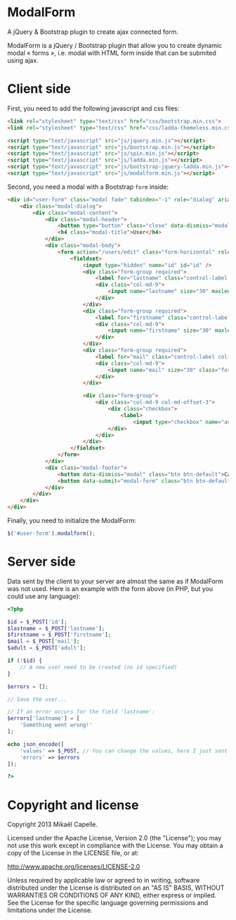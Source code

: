 # ModalForm
A jQuery &amp; Bootstrap plugin to create ajax connected form.

ModalForm is a jQuery / Bootstrap plugin that allow you to create dynamic modal « forms », i.e. modal with HTML form inside that can be submited using ajax.

# Client side

First, you need to add the following javascript and css files:

```html
<link rel="stylesheet" type="text/css" href="css/bootstrap.min.css">
<link rel="stylesheet" type="text/css" href="css/ladda-themeless.min.css">

<script type="text/javascript" src="js/jquery.min.js"></script>
<script type="text/javascript" src="js/bootstrap.min.js"></script>
<script type="text/javascript" src="js/spin.min.js"></script>
<script type="text/javascript" src="js/ladda.min.js"></script>
<script type="text/javascript" src="js/bootstrap-jquery-ladda.min.js"></script>
<script type="text/javascript" src="js/modalform.min.js"></script>
```

Second, you need a modal with a Bootstrap `form` inside:

```html
<div id="user-form" class="modal fade" tabindex="-1" role="dialog" aria-hidden="false">
    <div class="modal-dialog">
        <div class="modal-content">
            <div class="modal-header">
                <button type="button" class="close" data-dismiss="modal" aria-hidden="true">×</button>
                <h4 class="modal-title">User</h4>
            </div>
            <div class="modal-body">
                <form action="/users/edit" class="form-horizontal" role="form" method="post" accept-charset="utf-8">
                    <fieldset>
                        <input type="hidden" name="id" id="id" />
                        <div class="form-group required">
                            <label for="lastname" class="control-label col-md-3">Lastname</label>
                            <div class="col-md-9">
                                <input name="lastname" size="30" maxlength="64" class="form-control" type="text" id="lastname" required="required" />
                            </div>
                        </div>
                        <div class="form-group required">
                            <label for="firstname" class="control-label col-md-3">Firstname</label>
                            <div class="col-md-9">
                                <input name="firstname" size="30" maxlength="64" class="form-control" type="text" id="firstname" required="required" />
                            </div>
                        </div>
                        <div class="form-group required">
                            <label for="mail" class="control-label col-md-3">Mail</label>
                            <div class="col-md-9">
                                <input name="mail" size="30" class="form-control" type="email" id="mail" required="required" />
                            </div>
                        </div>

                        <div class="form-group">
                            <div class="col-md-9 col-md-offset-3">
                                <div class="checkbox">
                                    <label>
                                        <input type="checkbox" name="adult" id="adult" />Adult</label>
                                </div>
                            </div>
                        </div>
                    </fieldset>
                </form>
            </div>
            <div class="modal-footer">
                <button data-dismiss="modal" class="btn btn-default">Cancel</button>
                <button data-submit="modal-form" class="btn btn-default btn-info">Submit</button>
            </div>
        </div>
    </div>
</div>
```

Finally, you need to initialize the ModalForm:
```js
$('#user-form').modalform();
```

# Server side

Data sent by the client to your server are almost the same as if ModalForm was not used. Here is an example with the form above (in PHP, but you could use any language):

```php
<?php

$id = $_POST['id'];
$lastname = $_POST['lastname'];
$firstname = $_POST['firstname'];
$mail = $_POST['mail'];
$adult = $_POST['adult'];

if (!$id) {
    // A new user need to be created (no id specified)
}

$errors = [];

// Save the user...

// If an error occurs for the field 'lastname':
$errors['lastname'] = [
    'Something went wrong!'
];

echo json_encode([
    'values' => $_POST, // You can change the values, here I just sent the POST values
    'errors' => $errors
]);

?>
```

Copyright and license
=====================

Copyright 2013 Mikaël Capelle.

Licensed under the Apache License, Version 2.0 (the "License"); you may not use this work except in compliance with the License. You may obtain a copy of the License in the LICENSE file, or at:

http://www.apache.org/licenses/LICENSE-2.0

Unless required by applicable law or agreed to in writing, software distributed under the License is distributed on an "AS IS" BASIS, WITHOUT WARRANTIES OR CONDITIONS OF ANY KIND, either express or implied. See the License for the specific language governing permissions and limitations under the License.
